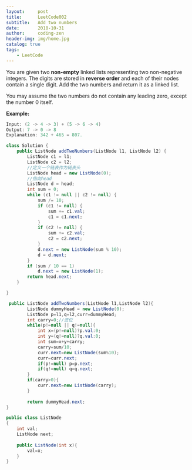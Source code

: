 ```yaml
---
layout:     post
title:      LeetCode002
subtitle:   Add two numbers
date:       2018-10-31
author:     coding-zen
header-img: img/home.jpg
catalog: true
tags:
    - LeetCode
---
```


You are given two **non-empty** linked lists representing two non-negative integers. The digits are stored in **reverse order** and each of their nodes contain a single digit. Add the two numbers and return it as a linked list.

You may assume the two numbers do not contain any leading zero, except the number 0 itself.

**Example:**

```java
Input: (2 -> 4 -> 3) + (5 -> 6 -> 4)
Output: 7 -> 0 -> 8
Explanation: 342 + 465 = 807.
```

```java
class Solution {
    public ListNode addTwoNumbers(ListNode l1, ListNode l2) {
        ListNode c1 = l1;
        ListNode c2 = l2;
        //定义一个链表作为链表头
        ListNode head = new ListNode(0);
        //指向head
        ListNode d = head;
        int sum = 0;
        while (c1 != null || c2 != null) {
            sum /= 10;
            if (c1 != null) {
                sum += c1.val;
                c1 = c1.next;
            }
            if (c2 != null) {
                sum += c2.val;
                c2 = c2.next;
            }
            d.next = new ListNode(sum % 10);
            d = d.next;
        }
        if (sum / 10 == 1)
            d.next = new ListNode(1);
        return head.next;
    }    

}


```
```java
 public ListNode addTwoNumbers(ListNode l1,ListNode l2){
        ListNode dummyHead = new ListNode(0);
        ListNode p=l1,q=l2,curr=dummyHead;
        int carry=0;//进位
        while(p!=null || q!=null){
            int x=(p!=null)?p.val:0;
            int y=(q!=null)?q.val:0;
            int sum=x+y+carry;
            carry=sum/10;
            curr.next=new ListNode(sum%10);
            curr=curr.next;
            if(p!=null) p=p.next;
            if(q!=null) q=q.next;
        }
        if(carry>0){
            curr.next=new ListNode(carry);
        }
        
        return dummyHead.next;
}

```

```java
public class ListNode
{
    int val;
    ListNode next;
    
    public ListNode(int x){
        val=x;
    }
}

```